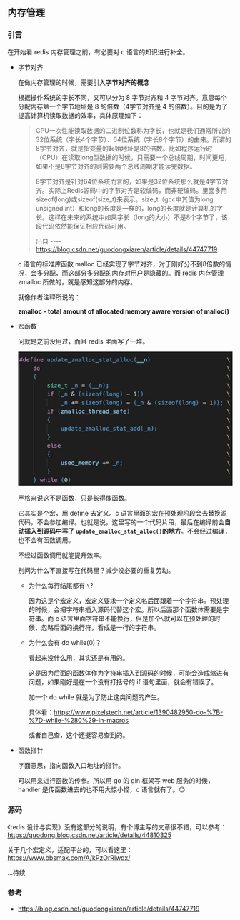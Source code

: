 ## 内存管理

### 引言

在开始看 redis 内存管理之前，有必要对 c 语言的知识进行补全。

* 字节对齐

  在做内存管理的时候，需要引入**字节对齐的概念**

  根据操作系统的字长不同，又可以分为 8 字节对齐和 4 字节对齐。意思每个分配内存第一个字节地址是 8 的倍数（4字节对齐是 4 的倍数）。目的是为了提高计算机读取数据的效率，具体原理如下：

  > CPU一次性能读取数据的二进制位数称为字长，也就是我们通常所说的32位系统（字长4个字节）、64位系统（字长8个字节）的由来。所谓的8字节对齐，就是指变量的起始地址是8的倍数。比如程序运行时（CPU）在读取long型数据的时候，只需要一个总线周期，时间更短，如果不是8字节对齐的则需要两个总线周期才能读完数据。
  >
  > 8字节对齐是针对64位系统而言的，如果是32位系统那么就是4字节对齐。实际上Redis源码中的字节对齐是软编码，而非硬编码。里面多用sizeof(long)或sizeof(size_t)来表示。size_t（gcc中其值为long unsigned int）和long的长度是一样的，long的长度就是计算机的字长。这样在未来的系统中如果字长（long的大小）不是8个字节了，该段代码依然能保证相应代码可用。
  >
  > 出自 ---- https://blog.csdn.net/guodongxiaren/article/details/44747719

  c 语言的标准库函数 malloc 已经实现了字节对齐，对于刚好分不到8倍数的情况，会多分配，而这部分多分配的内存对用户是隐藏的。而 redis 内存管理 zmalloc 所做的，就是感知这部分的内存。

  就像作者注释所说的：

  **zmalloc - total amount of allocated memory aware version of malloc()**

* 宏函数

  问就是之前没用过，而且 redis 里面写了一堆。

  ![](./pic/宏函数示例.png)

  严格来说这不是函数，只是长得像函数。

  它其实是个宏，用 define 去定义。c 语言里面的宏在预处理阶段会去替换源代码，不会参加编译。也就是说，这里写的一个代码片段，最后在编译前会**自动插入到源码中写了 `update_zmalloc_stat_alloc()`的地方**。不会经过编译，也不会有函数调用。

  不经过函数调用就能提升效率。

  别问为什么不直接写在代码里？减少没必要的重复劳动。

  * 为什么每行结尾都有 `\`?

    因为这是个宏定义，宏定义要求一个定义名后面跟着一个字符串。预处理的时候，会把字符串插入源码代替这个宏。所以后面那个函数体需要是字符串。而 c 语言里面字符串不能换行，但是加个`\`就可以在预处理的时候，忽略后面的换行符，看成是一行的字符串。

  * 为什么会有 do while(0)？

    看起来没什么用，其实还是有用的。

    这是因为后面的函数体作为字符串插入到源码的时候，可能会造成缩进有问题，如果刚好是在一个没有打括号的 if 语句里面，就会有错误了。

    加一个 do while 就是为了防止这类问题的产生。

    具体看：https://www.pixelstech.net/article/1390482950-do-%7B-%7D-while-%280%29-in-macros

    或者自己查，这个还挺容易查到的。

* 函数指针

  字面意思，指向函数入口地址的指针。

  可以用来进行函数的传参。所以用 go 的 gin 框架写 web 服务的时候，handler 是传函数进去的也不用大惊小怪，c 语言就有了。😊

### 源码

《redis 设计与实现》没有这部分的说明，有个博主写的文章很不错，可以参考：https://guodong.blog.csdn.net/article/details/44810325

关于几个宏定义，适配平台的，可以看这里：https://www.bbsmax.com/A/kPzOrRlwdx/

...待续

### 参考

* https://blog.csdn.net/guodongxiaren/article/details/44747719
